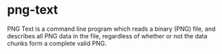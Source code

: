 # png-text

PNG Text is a command line program which reads a binary (PNG) file,
and describes all PNG data in the file, regardless of whether or not
the data chunks form a complete valid PNG.
